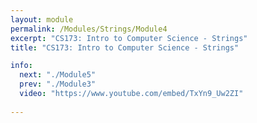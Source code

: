 ```yaml
---
layout: module
permalink: /Modules/Strings/Module4
excerpt: "CS173: Intro to Computer Science - Strings"
title: "CS173: Intro to Computer Science - Strings"

info:
  next: "./Module5"
  prev: "./Module3"
  video: "https://www.youtube.com/embed/TxYn9_Uw2ZI"
  
---
```

